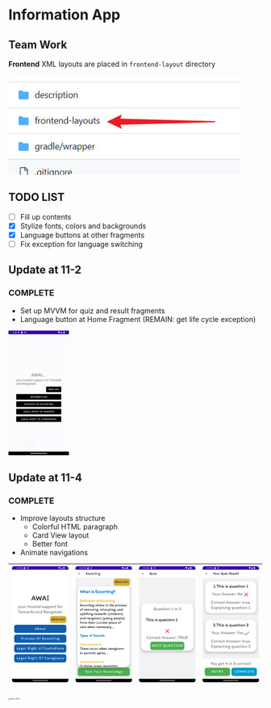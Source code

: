 # Information App

## Team Work

**Frontend** XML layouts are placed in `frontend-layout` directory

<img src="description/team_remind.jpeg" alt="Team reminder"  />

## TODO LIST

- [ ] Fill up contents
- [x] Stylize fonts, colors and backgrounds
- [x] Language buttons at other fragments
- [ ] Fix exception for language switching

## Update at 11-2

### COMPLETE

- Set up MVVM for quiz and result fragments
- Language button at Home Fragment (REMAIN: get life cycle exception)

<img src="description\demo_1102.gif" alt="demo_1102" style="zoom: 25%;" />

## Update at 11-4

### COMPLETE

- Improve layouts structure
  - Colorful HTML paragraph
  - Card View layout
  - Better font
- Animate navigations

| <img src="description/Screenshot_04_home.png" style="zoom: 25%;" /> | <img src="description/Screenshot_04_escorting.png" style="zoom:25%;" /> | <img src="description/Screenshot_04_quiz_checked.png" style="zoom:25%;" /> | <img src="description/Screenshot_04_result.png" style="zoom:25%;" /> |
| ------------------------------------------------------------ | ------------------------------------------------------------ | ------------------------------------------------------------ | ------------------------------------------------------------ |



<img src="description\demo_1104.gif" alt="demo_1104" style="zoom: 25%;" />
